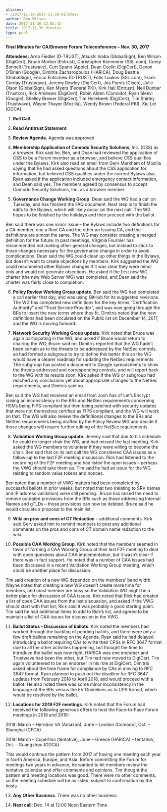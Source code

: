 ```yaml
---
aliases:
- /2017-11-30-2017-11-30-minutes/
author: Ben Wilson
date: 2017-11-30 22:02:42
title: 2017-11-30 Minutes
type: post
---
```


**Final Minutes for CA/Browser Forum Teleconference – Nov. 30, 2017**

**Attendees:** Arno Fiedler (D-TRUST), Atsushi Inaba (GlobalSign), Ben Wilson (DigiCert), Bruce Morton (Entrust), Christopher Kemmerer (SSL.com), Corey Bonnell (Trustwave), Curt Spann (Apple), Dean Coclin (DigiCert), Devon O’Brien (Google), Dimitris Zacharopoulos (HARICA), Doug Beattie (GlobalSign), Enrico Entschew (D-TRUST), Fotis Loukos (SSL.com), Frank Corday (Trustwave), Jeremy Rowley (DigiCert), Jos Purvis (Cisco), Julie Olson (GlobalSign), Ken Myers (Federal PKI), Kirk Hall (Entrust), Neil Dunbar (Trustcor), Rick Andrews (DigiCert), Robin Alden (Comodo), Ryan Sleevi (Google), Shelley Brewer (DigiCert),Tim Hollebeek (DigiCert), Tim Shirley (Trustwave), Wayne Thayer (Mozilla), Wendy Brown (Federal PKI), Xiu Lei (GDCA).

1. **Roll Call**

1. **Read Antitrust Statement**

1. **Review Agenda.** Agenda was approved.

1. **Membership Application of Comodo Security Solutions**, Inc. (CSS) as a browser. Kirk said he, Ben, and Dean had reviewed the application of CSS to be a Forum member as a browser, and believe CSS qualifies under the Bylaws. Kirk also read an email from Gerv Markham of Mozilla saying that he had asked questions about the CSS application for information, but believed CSS qualifies under the current Bylaws also. Ryan asked if the application included emergency contact information, and Dean said yes. The members agreed by consensus to accept Comodo Security Solutions, Inc. as a browser member.

1. **Governance Change Working Group**. Dean said the WG had a call on Tuesday, and has finished the FAQ document. Next step is to finish the edits to the Bylaws, which will likely occur on the next call. The WG hopes to be finished by the holidays and then proceed with the ballot.

Ben said there was one minor issue – the Bylaws include two definitions for a CA member, one a Root CA and the other an Issuing CA, and the definitions are almost the same. The WG may consider creating a merged definition for the future. In past meetings, Virginia Fournier has recommended not making other general changes, but instead to stick to those changes necessary for the governance change in order to avoid complications. Dean said the WG could clean up other things in the Bylaws, but doesn’t want to create objections by members. Kirk suggested the WG could recommend other Bylaws changes if it was clear they were minor only and would not generate objections. He asked if the first new WG charter (the new Web Server WG) was completed, and Dean said the charter was fairly close to completion.

6. **Policy Review Working Group update**. Ben said the WG had completed a call earlier that day, and was using GitHub for its suggested revisions. The WG has completed new definitions for the key terms “Certification Authority” and “Trust Service Provider”, and was now going through the BRs to insert the new terms where they fit. Dimitris noted that the new definitions had been circulated on the Public list on December 14, 2017, and the WG is moving forward.

1. **Network Security Working Group update**. Kirk noted that Bruce was again participating in the WG, and asked if Bruce would return to chairing the WG; Bruce said no. Dimitris reported that the WG hadn’t been certain as to the threats to be addressed by the NetSec controls, so had formed a subgroup to try to define this better this so the WG would have a clearer roadmap for updating the NetSec requirements. The subgroup has posted a document to Google spreadsheets to show the threats addressed and corresponding controls, and will report back to the WG with its results soon. Kirk asked if the WG or subgroup had reached any conclusions yet about appropriate changes to the NetSec requirements, and Dimitris said no.

Ben said the WG had received an email from Josh Aas of Let’s Encrypt raising an inconsistency in the BRs and NetSec requirements concerning HSMs being FIPS compliant but then being patched with security updates that were not themselves certified as FIPS compliant, and the WG will work on that. The WG will also review the definitional changes to the BRs and NetSec requirements being drafted by the Policy Review WG and decide if those changes will require further editing of the NetSec requirements.

8. **Validation Working Group update**. Jeremy said that due to his schedule he could no longer chair the WG, and had missed the last meeting. Kirk asked the WG members to volunteer if they were willing to become the chair. Ben said that on its last call the WG considered CAA issues as a follow-up to the last F2F meeting discussion. Rick had listened to the recording of the F2F meeting and had listed the open issues – perhaps the VWG should take them up. Tim said he had an issue for the WG relating to random value tokens and nonces.

Ben noted that a number of VWG matters had been completed by successful ballots in prior weeks, but noted that two (relating to SRV names and IP address validation) were still pending.  Bruce has raised the need to remove outdated provisions from the BRs such as those addressing Internal Names and gTLDs – those provisions can now be deleted. Bruce said he would circulate a proposal to the main list.

9. **Wiki on pros and cons of CT Redaction** – additional comments. Kirk said Gerv asked him to remind members to post any additional comments on the pros and cons of CT domain name redaction to the wiki.

1. **Possible CAA Working Group**. Kirk noted that the members seemed in favor of forming a CAA Working Group at their last F2F meeting to deal with open questions about CAA implementation, but it wasn’t clear if there was in fact support. He noted that a number of CAA issues had been discussed in a recent Validation Working Group meeting, which could be another place for discussion.

Tim said creation of a new WG depended on the members’ band width. Wayne noted that creating a new WG doesn’t create more time for members, and most member are busy so the Validation WG might be a better place for discussion of CAA issues. Kirk noted that Rick had created a list of open CAA issues from the last discussion, and asked if the VWG should start with that list; Rick said it was probably a good starting point. Tim said he had additional items to add to Rick’s list, and agreed to be maintain a list of CAA issues for discussion in the VWG.

11. **Ballot Status – Discussion of ballots**. Kirk noted the members had worked through the backlog of pending ballots, and there were only a few draft ballots remaining on the Agenda. Ryan said he had delayed introducing a ballot requiring CAs to write their CPSs in RFC 3647 format due to all the other activities happening, but thought the time to introduce the ballot was now right. HARICA was one endorser and Trustwave had been the other, but Tim had now moved to DigiCert. Tim again volunteered to be an endorser in his role at DigiCert. Dimitris asked about the time frame for compliance by CAs in moving to RFC 3647 format. Ryan planned to push out the deadline for RFC 3647 updates from February 2018 to April 2018, and would proceed with a ballot. He also noted there was some minor inconsistency in the language of the BRs versus the EV Guidelines as to CPS format, which would be resolved by the ballot.

01. **Locations for 2019 F2F meetings**. Kirk noted that the Forum had received the following generous offers to host the Face-to-Face Forum meetings in 2018 and 2019:

2018: March – Herndon VA (Amazon), June – London (Comodo), Oct. – Shanghai (CFCA)

2019: March – Cupertino (tentative), June – Greece (HARICA) – tentative, Oct. – Guangzhou (GDCA)

This would continue the pattern from 2017 of having one meeting each year in North America, Europe, and Asia. Before committing the Forum for meetings two years in advance, he wanted to let members review the tentative calendar and offer comments and opinions. Tim thought the pattern and meeting locations was good. There were no other comments, so the meeting schedule will be as listed, subject to confirmation by the hosts.

13. **Any Other Business**. There was no other business.

01. **Next call**: Dec. 14 at 12:00 Noon Eastern Time